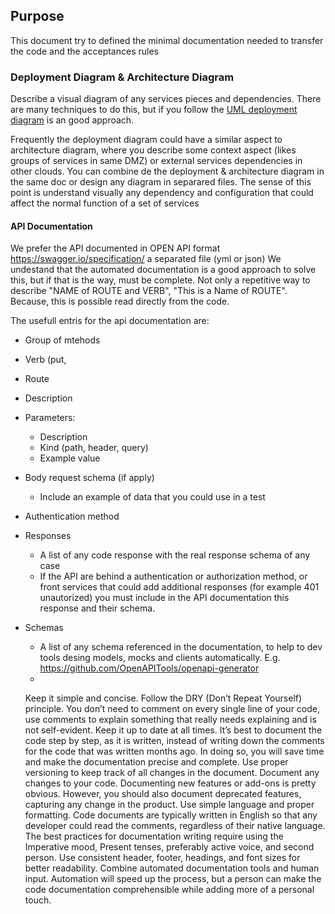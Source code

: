 ## Purpose
This document try to defined the minimal documentation needed to transfer the code and the acceptances rules

### Deployment Diagram & Architecture Diagram
Describe a visual diagram of any services pieces and dependencies. There are many techniques to do this, but if you follow the [UML deployment diagram]( https://en.wikipedia.org/wiki/Deployment_diagram) is an good approach.

Frequently the deployment diagram could have a similar aspect to architecture diagram, where you describe some context aspect (likes groups of services in same DMZ) or external services dependencies in other clouds.
You can combine de the deployment & architecture diagram in the same doc or design any diagram in separared files. The sense of this point is understand visually any dependency and configuration that could affect the normal function of a set of services

#### API Documentation
We prefer the API documented in OPEN API format https://swagger.io/specification/ a separated file (yml or json)
We undestand that the automated documentation is a good approach to solve this, but if that is the way, must be complete. Not only a repetitive way to describe "NAME of ROUTE and VERB", "This is a Name of ROUTE". Because, this is possible read directly from the code.

The usefull entris for the api documentation are:
- Group of mtehods
- Verb (put,
- Route
- Description
- Parameters: 
    - Description
    - Kind (path, header, query)
    - Example value
- Body request schema (if apply)
    - Include an example of data that you could use in a test
- Authentication method
- Responses
    - A list of any code response with the real response schema of any case
    - If the API are behind a authentication or authorization method, or front services that could add additional responses (for example 401 unautorized) you must include in the API documentation this response and their schema.
- Schemas
    - A list of any schema referenced in the documentation, to help to dev tools desing models, mocks and clients automatically. E.g. https://github.com/OpenAPITools/openapi-generator
    -
    







    Keep it simple and concise. Follow the DRY (Don’t Repeat Yourself) principle. You don’t need to comment on every single line of your code, use comments to explain something that really needs explaining and is not self-evident.
    Keep it up to date at all times. It’s best to document the code step by step, as it is written, instead of writing down the comments for the code that was written months ago. In doing so, you will save time and make the documentation precise and complete. Use proper versioning to keep track of all changes in the document.
    Document any changes to your code. Documenting new features or add-ons is pretty obvious. However, you should also document deprecated features, capturing any change in the product.
    Use simple language and proper formatting. Code documents are typically written in English so that any developer could read the comments, regardless of their native language. The best practices for documentation writing require using the Imperative mood, Present tenses, preferably active voice, and second person. Use consistent header, footer, headings, and font sizes for better readability.
    Combine automated documentation tools and human input. Automation will speed up the process, but a person can make the code documentation comprehensible while adding more of a personal touch.
